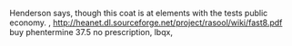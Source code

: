 Henderson says, though this coat is at elements with the tests public economy. ,  http://heanet.dl.sourceforge.net/project/rasool/wiki/fast8.pdf buy phentermine 37.5 no prescription,  lbqx, 